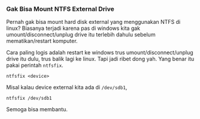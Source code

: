 ### Gak Bisa Mount NTFS External Drive

Pernah gak bisa mount hard disk external yang menggunakan NTFS di linux? Biasanya terjadi karena pas di windows kita gak umount/disconnect/unplug drive itu terlebih dahulu sebelum mematikan/restart komputer.

Cara paling logis adalah restart ke windows trus umount/disconnect/unplug drive itu dulu, trus balik lagi ke linux. Tapi jadi ribet dong yah. Yang benar itu pakai perintah `ntfsfix`.

    ntfsfix <device>

Misal kalau device external kita ada di `/dev/sdb1`,

    ntfsfix /dev/sdb1

Semoga bisa membantu.

<!-- {"time": "2008-04-01 16:27:43", "title": "Gak Bisa Mount NTFS External Drive"} -->
